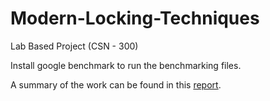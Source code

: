# Modern-Locking-Techniques
Lab Based Project (CSN - 300) 

Install google benchmark to run the benchmarking files.

A summary of the work can be found in this [report](https://drive.google.com/file/d/1r30mgTj0hBhY8S_xTRp4_fDavXOoWyWp/view?usp=sharing).
